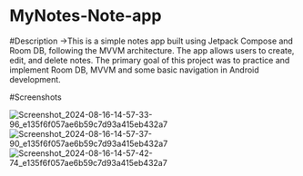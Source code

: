 # MyNotes-Note-app
#Description 
->This is a simple notes app built using Jetpack Compose and Room DB, following the MVVM architecture. The app allows users to create, edit, and delete notes. The primary goal of this project was to practice and implement Room DB, MVVM and some basic navigation in Android development.

#Screenshots

![Screenshot_2024-08-16-14-57-33-96_e135f6f057ae6b59c7d93a415eb432a7](https://github.com/user-attachments/assets/5c35f994-ddaf-44f4-9d0a-5eff4eefe92d)    ![Screenshot_2024-08-16-14-57-37-90_e135f6f057ae6b59c7d93a415eb432a7](https://github.com/user-attachments/assets/bd57ba54-3416-4afe-93c8-eec41bf51584)   ![Screenshot_2024-08-16-14-57-42-74_e135f6f057ae6b59c7d93a415eb432a7](https://github.com/user-attachments/assets/7d477366-f2e3-46a1-97a0-8649228ad286)
